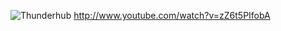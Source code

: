 ![Thunderhub](http://files.g4tv.com/ImageDb3/206922_S/Hot-Tub-Time-Machine-Nostalgia-and-Gaming.jpg "Thunderhub")
http://www.youtube.com/watch?v=zZ6t5PIfobA
